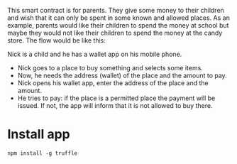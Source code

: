 This smart contract is for parents.
They give some money to their children and wish that it can only be spent in some known and allowed places. As an example, parents would like their children to spend the money at school but maybe they would not like their children to spend the money at the candy store. The flow would be like this:

Nick is a child and he has a wallet app on his mobile phone.

- Nick goes to a place to buy something and selects some items.
- Now, he needs the address (wallet) of the place and the amount to pay.
- Nick opens his wallet app, enter the address of the place and the amount.
- He tries to pay: if the place is a permitted place the payment will be issued. If not, the app will inform that it is not allowed to buy there.

# Install app
```
npm install -g truffle
```
